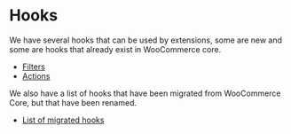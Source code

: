 # Hooks

We have several hooks that can be used by extensions, some are new and some are hooks that already exist in WooCommerce core.

- [Filters](https://github.com/woocommerce/woocommerce/blob/trunk/plugins/woocommerce/client/blocks/docs/third-party-developers/extensibility/hooks/filters.md)
- [Actions](https://github.com/woocommerce/woocommerce/blob/trunk/plugins/woocommerce/client/blocks/docs/third-party-developers/extensibility/hooks/actions.md)

We also have a list of hooks that have been migrated from WooCommerce Core, but that have been renamed.

- [List of migrated hooks](./migrated-hooks.md)
